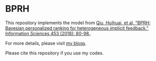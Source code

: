 # BPRH

This repository implements the model from [Qiu, Huihuai, et al. "BPRH: Bayesian personalized ranking for heterogeneous implicit feedback." Information Sciences 453 (2018): 80-98.](https://www.sciencedirect.com/science/article/pii/S0020025516315742).

For more details, please visit [my blogs](https://liu-yihong.github.io/2020/06/26/Understanding-BPR-COFISET-and-BPRH/).

Please cite this repository if you use my codes.

